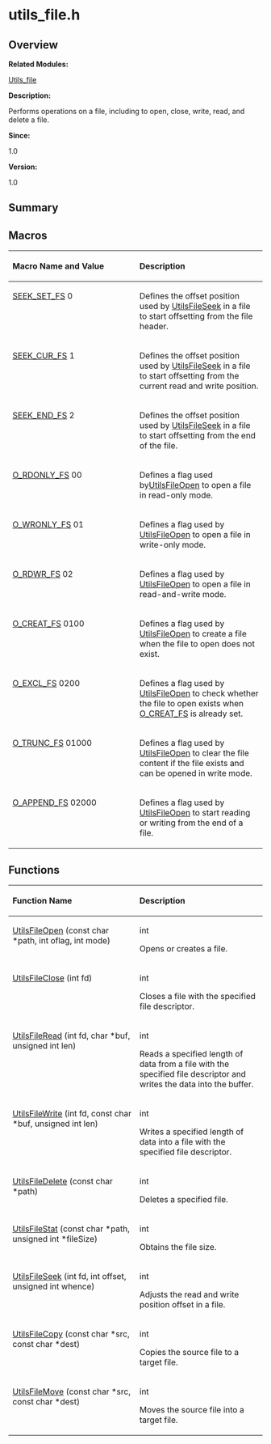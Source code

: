 # utils\_file.h<a name="EN-US_TOPIC_0000001054715053"></a>

## **Overview**<a name="section403012150191853"></a>

**Related Modules:**

[Utils\_file](utils_file.md)

**Description:**

Performs operations on a file, including to open, close, write, read, and delete a file. 

**Since:**

1.0

**Version:**

1.0

## **Summary**<a name="section599557771191853"></a>

## Macros<a name="define-members"></a>

<a name="table959068315191853"></a>
<table><thead align="left"><tr id="row1219257688191853"><th class="cellrowborder" valign="top" width="50%" id="mcps1.1.3.1.1"><p id="p2040579362191853"><a name="p2040579362191853"></a><a name="p2040579362191853"></a>Macro Name and Value</p>
</th>
<th class="cellrowborder" valign="top" width="50%" id="mcps1.1.3.1.2"><p id="p93821762191853"><a name="p93821762191853"></a><a name="p93821762191853"></a>Description</p>
</th>
</tr>
</thead>
<tbody><tr id="row950716010191853"><td class="cellrowborder" valign="top" width="50%" headers="mcps1.1.3.1.1 "><p id="p1970483557191853"><a name="p1970483557191853"></a><a name="p1970483557191853"></a><a href="utils_file.md#gafa5fb3a195634a2b4e4f6e5e1960802a">SEEK_SET_FS</a>   0</p>
</td>
<td class="cellrowborder" valign="top" width="50%" headers="mcps1.1.3.1.2 "><p id="p1268847910191853"><a name="p1268847910191853"></a><a name="p1268847910191853"></a>Defines the offset position used by <a href="utils_file.md#ga5ae2e96182ab66be3b048a970383764c">UtilsFileSeek</a> in a file to start offsetting from the file header. </p>
</td>
</tr>
<tr id="row1269806913191853"><td class="cellrowborder" valign="top" width="50%" headers="mcps1.1.3.1.1 "><p id="p1376004564191853"><a name="p1376004564191853"></a><a name="p1376004564191853"></a><a href="utils_file.md#ga46bccca36e2775acc050dec021b22e5a">SEEK_CUR_FS</a>   1</p>
</td>
<td class="cellrowborder" valign="top" width="50%" headers="mcps1.1.3.1.2 "><p id="p1838482659191853"><a name="p1838482659191853"></a><a name="p1838482659191853"></a>Defines the offset position used by <a href="utils_file.md#ga5ae2e96182ab66be3b048a970383764c">UtilsFileSeek</a> in a file to start offsetting from the current read and write position. </p>
</td>
</tr>
<tr id="row498725706191853"><td class="cellrowborder" valign="top" width="50%" headers="mcps1.1.3.1.1 "><p id="p1245858313191853"><a name="p1245858313191853"></a><a name="p1245858313191853"></a><a href="utils_file.md#ga6473cd9cb4026767b830c18643231dc7">SEEK_END_FS</a>   2</p>
</td>
<td class="cellrowborder" valign="top" width="50%" headers="mcps1.1.3.1.2 "><p id="p1779188189191853"><a name="p1779188189191853"></a><a name="p1779188189191853"></a>Defines the offset position used by <a href="utils_file.md#ga5ae2e96182ab66be3b048a970383764c">UtilsFileSeek</a> in a file to start offsetting from the end of the file. </p>
</td>
</tr>
<tr id="row337090717191853"><td class="cellrowborder" valign="top" width="50%" headers="mcps1.1.3.1.1 "><p id="p173573375191853"><a name="p173573375191853"></a><a name="p173573375191853"></a><a href="utils_file.md#gaa1719eabbbb0bccff567de8507c9e24f">O_RDONLY_FS</a>   00</p>
</td>
<td class="cellrowborder" valign="top" width="50%" headers="mcps1.1.3.1.2 "><p id="p1975786500191853"><a name="p1975786500191853"></a><a name="p1975786500191853"></a>Defines a flag used by<a href="utils_file.md#ga17115e4a2d52b37bffcbd465e2c1a899">UtilsFileOpen</a> to open a file in read-only mode. </p>
</td>
</tr>
<tr id="row1297930447191853"><td class="cellrowborder" valign="top" width="50%" headers="mcps1.1.3.1.1 "><p id="p1245730258191853"><a name="p1245730258191853"></a><a name="p1245730258191853"></a><a href="utils_file.md#gae466b69cbf84b032fc08a96ad7cf5360">O_WRONLY_FS</a>   01</p>
</td>
<td class="cellrowborder" valign="top" width="50%" headers="mcps1.1.3.1.2 "><p id="p964620683191853"><a name="p964620683191853"></a><a name="p964620683191853"></a>Defines a flag used by <a href="utils_file.md#ga17115e4a2d52b37bffcbd465e2c1a899">UtilsFileOpen</a> to open a file in write-only mode. </p>
</td>
</tr>
<tr id="row1470904523191853"><td class="cellrowborder" valign="top" width="50%" headers="mcps1.1.3.1.1 "><p id="p260387735191853"><a name="p260387735191853"></a><a name="p260387735191853"></a><a href="utils_file.md#ga76ab262236051a318fcd05f269849d4e">O_RDWR_FS</a>   02</p>
</td>
<td class="cellrowborder" valign="top" width="50%" headers="mcps1.1.3.1.2 "><p id="p1914233536191853"><a name="p1914233536191853"></a><a name="p1914233536191853"></a>Defines a flag used by <a href="utils_file.md#ga17115e4a2d52b37bffcbd465e2c1a899">UtilsFileOpen</a> to open a file in read-and-write mode. </p>
</td>
</tr>
<tr id="row62296545191853"><td class="cellrowborder" valign="top" width="50%" headers="mcps1.1.3.1.1 "><p id="p623619978191853"><a name="p623619978191853"></a><a name="p623619978191853"></a><a href="utils_file.md#ga79f003e100f1a5126fbea0dc355e3483">O_CREAT_FS</a>   0100</p>
</td>
<td class="cellrowborder" valign="top" width="50%" headers="mcps1.1.3.1.2 "><p id="p132335497191853"><a name="p132335497191853"></a><a name="p132335497191853"></a>Defines a flag used by <a href="utils_file.md#ga17115e4a2d52b37bffcbd465e2c1a899">UtilsFileOpen</a> to create a file when the file to open does not exist. </p>
</td>
</tr>
<tr id="row568606362191853"><td class="cellrowborder" valign="top" width="50%" headers="mcps1.1.3.1.1 "><p id="p1270559050191853"><a name="p1270559050191853"></a><a name="p1270559050191853"></a><a href="utils_file.md#ga4d6101d81a55a4a7ba0810e39342c5c5">O_EXCL_FS</a>   0200</p>
</td>
<td class="cellrowborder" valign="top" width="50%" headers="mcps1.1.3.1.2 "><p id="p783799926191853"><a name="p783799926191853"></a><a name="p783799926191853"></a>Defines a flag used by <a href="utils_file.md#ga17115e4a2d52b37bffcbd465e2c1a899">UtilsFileOpen</a> to check whether the file to open exists when <a href="utils_file.md#ga79f003e100f1a5126fbea0dc355e3483">O_CREAT_FS</a> is already set. </p>
</td>
</tr>
<tr id="row63413120191853"><td class="cellrowborder" valign="top" width="50%" headers="mcps1.1.3.1.1 "><p id="p1367027965191853"><a name="p1367027965191853"></a><a name="p1367027965191853"></a><a href="utils_file.md#ga763cb660cbe7ddec2613116c55f5923b">O_TRUNC_FS</a>   01000</p>
</td>
<td class="cellrowborder" valign="top" width="50%" headers="mcps1.1.3.1.2 "><p id="p689451984191853"><a name="p689451984191853"></a><a name="p689451984191853"></a>Defines a flag used by <a href="utils_file.md#ga17115e4a2d52b37bffcbd465e2c1a899">UtilsFileOpen</a> to clear the file content if the file exists and can be opened in write mode. </p>
</td>
</tr>
<tr id="row1053581917191853"><td class="cellrowborder" valign="top" width="50%" headers="mcps1.1.3.1.1 "><p id="p317116367191853"><a name="p317116367191853"></a><a name="p317116367191853"></a><a href="utils_file.md#gaf0446daf637d995666e937071838dd8f">O_APPEND_FS</a>   02000</p>
</td>
<td class="cellrowborder" valign="top" width="50%" headers="mcps1.1.3.1.2 "><p id="p685908369191853"><a name="p685908369191853"></a><a name="p685908369191853"></a>Defines a flag used by <a href="utils_file.md#ga17115e4a2d52b37bffcbd465e2c1a899">UtilsFileOpen</a> to start reading or writing from the end of a file. </p>
</td>
</tr>
</tbody>
</table>

## Functions<a name="func-members"></a>

<a name="table1640050563191853"></a>
<table><thead align="left"><tr id="row1995284782191853"><th class="cellrowborder" valign="top" width="50%" id="mcps1.1.3.1.1"><p id="p35167023191853"><a name="p35167023191853"></a><a name="p35167023191853"></a>Function Name</p>
</th>
<th class="cellrowborder" valign="top" width="50%" id="mcps1.1.3.1.2"><p id="p1103513716191853"><a name="p1103513716191853"></a><a name="p1103513716191853"></a>Description</p>
</th>
</tr>
</thead>
<tbody><tr id="row1695862099191853"><td class="cellrowborder" valign="top" width="50%" headers="mcps1.1.3.1.1 "><p id="p440080723191853"><a name="p440080723191853"></a><a name="p440080723191853"></a><a href="utils_file.md#ga17115e4a2d52b37bffcbd465e2c1a899">UtilsFileOpen</a> (const char *path, int oflag, int mode)</p>
</td>
<td class="cellrowborder" valign="top" width="50%" headers="mcps1.1.3.1.2 "><p id="p2134905171191853"><a name="p2134905171191853"></a><a name="p2134905171191853"></a>int </p>
<p id="p1789942616191853"><a name="p1789942616191853"></a><a name="p1789942616191853"></a>Opens or creates a file. </p>
</td>
</tr>
<tr id="row123058195191853"><td class="cellrowborder" valign="top" width="50%" headers="mcps1.1.3.1.1 "><p id="p1616490831191853"><a name="p1616490831191853"></a><a name="p1616490831191853"></a><a href="utils_file.md#ga8a2da755514b89ca541f8e8e6c6255f3">UtilsFileClose</a> (int fd)</p>
</td>
<td class="cellrowborder" valign="top" width="50%" headers="mcps1.1.3.1.2 "><p id="p1415586684191853"><a name="p1415586684191853"></a><a name="p1415586684191853"></a>int </p>
<p id="p735865114191853"><a name="p735865114191853"></a><a name="p735865114191853"></a>Closes a file with the specified file descriptor. </p>
</td>
</tr>
<tr id="row356810246191853"><td class="cellrowborder" valign="top" width="50%" headers="mcps1.1.3.1.1 "><p id="p393682040191853"><a name="p393682040191853"></a><a name="p393682040191853"></a><a href="utils_file.md#ga7734f32bdec1147422827ab93f12c5bd">UtilsFileRead</a> (int fd, char *buf, unsigned int len)</p>
</td>
<td class="cellrowborder" valign="top" width="50%" headers="mcps1.1.3.1.2 "><p id="p1749644592191853"><a name="p1749644592191853"></a><a name="p1749644592191853"></a>int </p>
<p id="p199646501191853"><a name="p199646501191853"></a><a name="p199646501191853"></a>Reads a specified length of data from a file with the specified file descriptor and writes the data into the buffer. </p>
</td>
</tr>
<tr id="row1764903851191853"><td class="cellrowborder" valign="top" width="50%" headers="mcps1.1.3.1.1 "><p id="p883783865191853"><a name="p883783865191853"></a><a name="p883783865191853"></a><a href="utils_file.md#ga40c464689432ef9952cd3425157de9b2">UtilsFileWrite</a> (int fd, const char *buf, unsigned int len)</p>
</td>
<td class="cellrowborder" valign="top" width="50%" headers="mcps1.1.3.1.2 "><p id="p1520861461191853"><a name="p1520861461191853"></a><a name="p1520861461191853"></a>int </p>
<p id="p756970916191853"><a name="p756970916191853"></a><a name="p756970916191853"></a>Writes a specified length of data into a file with the specified file descriptor. </p>
</td>
</tr>
<tr id="row1384368021191853"><td class="cellrowborder" valign="top" width="50%" headers="mcps1.1.3.1.1 "><p id="p758919604191853"><a name="p758919604191853"></a><a name="p758919604191853"></a><a href="utils_file.md#ga014fb79a2be2c1c4900664a5ce2d64dc">UtilsFileDelete</a> (const char *path)</p>
</td>
<td class="cellrowborder" valign="top" width="50%" headers="mcps1.1.3.1.2 "><p id="p2037079721191853"><a name="p2037079721191853"></a><a name="p2037079721191853"></a>int </p>
<p id="p760577581191853"><a name="p760577581191853"></a><a name="p760577581191853"></a>Deletes a specified file. </p>
</td>
</tr>
<tr id="row578316618191853"><td class="cellrowborder" valign="top" width="50%" headers="mcps1.1.3.1.1 "><p id="p841073960191853"><a name="p841073960191853"></a><a name="p841073960191853"></a><a href="utils_file.md#ga7eb19c588dff86f8801a212681db5dcc">UtilsFileStat</a> (const char *path, unsigned int *fileSize)</p>
</td>
<td class="cellrowborder" valign="top" width="50%" headers="mcps1.1.3.1.2 "><p id="p1458992713191853"><a name="p1458992713191853"></a><a name="p1458992713191853"></a>int </p>
<p id="p2050010395191853"><a name="p2050010395191853"></a><a name="p2050010395191853"></a>Obtains the file size. </p>
</td>
</tr>
<tr id="row1792841426191853"><td class="cellrowborder" valign="top" width="50%" headers="mcps1.1.3.1.1 "><p id="p2010244016191853"><a name="p2010244016191853"></a><a name="p2010244016191853"></a><a href="utils_file.md#ga5ae2e96182ab66be3b048a970383764c">UtilsFileSeek</a> (int fd, int offset, unsigned int whence)</p>
</td>
<td class="cellrowborder" valign="top" width="50%" headers="mcps1.1.3.1.2 "><p id="p2063236589191853"><a name="p2063236589191853"></a><a name="p2063236589191853"></a>int </p>
<p id="p1919223718191853"><a name="p1919223718191853"></a><a name="p1919223718191853"></a>Adjusts the read and write position offset in a file. </p>
</td>
</tr>
<tr id="row108302978191853"><td class="cellrowborder" valign="top" width="50%" headers="mcps1.1.3.1.1 "><p id="p1811289540191853"><a name="p1811289540191853"></a><a name="p1811289540191853"></a><a href="utils_file.md#ga08f0677a9f668ba7738031daaed25722">UtilsFileCopy</a> (const char *src, const char *dest)</p>
</td>
<td class="cellrowborder" valign="top" width="50%" headers="mcps1.1.3.1.2 "><p id="p546726741191853"><a name="p546726741191853"></a><a name="p546726741191853"></a>int </p>
<p id="p462436083191853"><a name="p462436083191853"></a><a name="p462436083191853"></a>Copies the source file to a target file. </p>
</td>
</tr>
<tr id="row164448117191853"><td class="cellrowborder" valign="top" width="50%" headers="mcps1.1.3.1.1 "><p id="p963757289191853"><a name="p963757289191853"></a><a name="p963757289191853"></a><a href="utils_file.md#gaae711f5bc3368b36b38aaf5643dca984">UtilsFileMove</a> (const char *src, const char *dest)</p>
</td>
<td class="cellrowborder" valign="top" width="50%" headers="mcps1.1.3.1.2 "><p id="p832538994191853"><a name="p832538994191853"></a><a name="p832538994191853"></a>int </p>
<p id="p1842078692191853"><a name="p1842078692191853"></a><a name="p1842078692191853"></a>Moves the source file into a target file. </p>
</td>
</tr>
</tbody>
</table>

